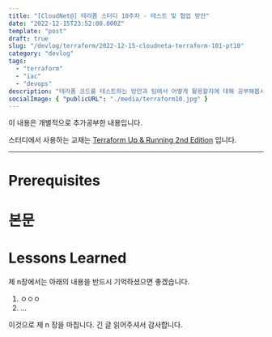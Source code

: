 ```yaml
---
title: "[CloudNet@] 테라폼 스터디 10주차 - 테스트 및 협업 방안"
date: "2022-12-15T23:52:00.000Z"
template: "post"
draft: true
slug: "/devlog/terraform/2022-12-15-cloudneta-terraform-101-pt10"
category: "devlog"
tags:
  - "terraform"
  - "iac"
  - "devops"
description: "테라폼 코드를 테스트하는 방안과 팀에서 어떻게 활용할지에 대해 공부해봅시다."
socialImage: { "publicURL": "./media/terraform10.jpg" }
---
```


이 내용은 개별적으로 추가공부한 내용입니다.

스터디에서 사용하는 교재는 [Terraform Up & Running 2nd Edition](http://www.yes24.com/Product/Goods/101511312) 입니다.

---

# Prerequisites

# 본문

# Lessons Learned

제 n장에서는 아래의 내용을 반드시 기억하셨으면 좋겠습니다.

1. ㅇㅇㅇ
2. ...

이것으로 제 n 장을 마칩니다. 긴 글 읽어주셔서 감사합니다.
